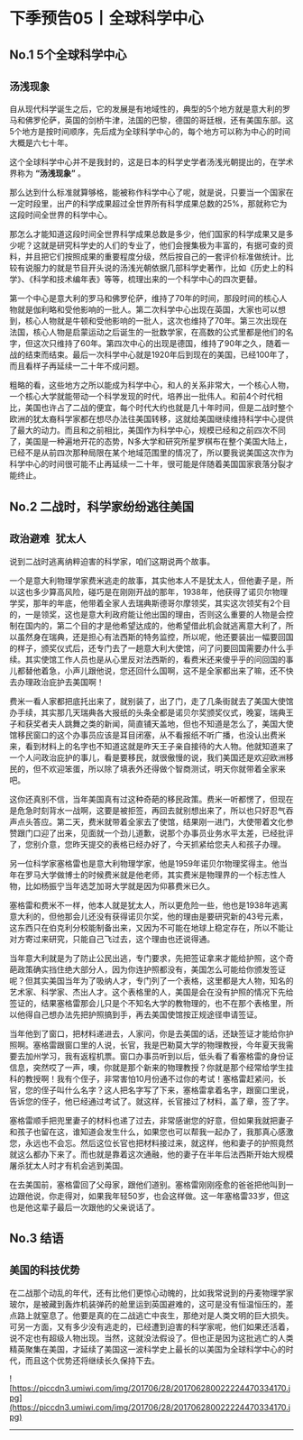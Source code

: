 # 下季预告05丨全球科学中心

## No.1 5个全球科学中心

## `汤浅现象`

自从现代科学诞生之后，它的发展是有地域性的，典型的5个地方就是意大利的罗马和佛罗伦萨，英国的剑桥牛津，法国的巴黎，德国的哥廷根，还有美国东部。这5个地方是按时间顺序，先后成为全球科学中心的，每个地方可以称为中心的时间大概是六七十年。

这个全球科学中心并不是我封的，这是日本的科学史学者汤浅光朝提出的，在学术界称为 **“汤浅现象”** 。

那么达到什么标准就算够格，能被称作科学中心了呢，就是说，只要当一个国家在一定时段里，出产的科学成果超过全世界所有科学成果总数的25%，那就称它为这段时间全世界的科学中心。

那怎么才能知道这段时间全世界科学成果总数是多少，他们国家的科学成果又是多少呢？这就是研究科学史的人们的专业了，他们会搜集极为丰富的，有据可查的资料，并且把它们按照成果的重要程度分级，然后按自己的一套评价标准做统计。比较有说服力的就是节目开头说的汤浅光朝依据几部科学史著作，比如《历史上的科学》、《科学和技术编年表》等等，梳理出来的一个科学中心的四次更替。

第一个中心是意大利的罗马和佛罗伦萨，维持了70年的时间，那段时间的核心人物就是伽利略和受他影响的一批人。第二次科学中心出现在英国，大家也可以想到，核心人物就是牛顿和受他影响的一批人，这次也维持了70年。第三次出现在法国，核心人物是启蒙运动之后诞生的一批数学家，在高数的公式里都是他们的名字，但这次只维持了60年。第四次中心的出现是德国，维持了90年之久，随着一战的结束而结束。最后一次科学中心就是1920年后到现在的美国，已经100年了，而且看样子再延续一二十年不成问题。

粗略的看，这些地方之所以能成为科学中心，和人的关系非常大，一个核心人物，一个核心大学就能带动一个科学发现的时代，培养出一批伟人。和前4个时代相比，美国也许占了二战的便宜，每个时代大约也就是几十年时间，但是二战时整个欧洲的犹太裔科学家都在想尽办法往美国转移，这就给美国继续维持科学中心提供了最大的动力。而且和之前相比，美国作为科学中心，规模已经和之前四次不同了，美国是一种遍地开花的态势，N多大学和研究所星罗棋布在整个美国大陆上，已经不是从前四次那种局限在某个地域范围里的情况了，所以要我说美国这次作为科学中心的时间很可能不止再延续一二十年，很可能是伴随着美国国家衰落分裂才能终止。

## No.2 二战时，科学家纷纷逃往美国

## `政治避难 犹太人`

说到二战时逃离纳粹迫害的科学家，咱们这期说两个故事。

一个是意大利物理学家费米逃走的故事，其实他本人不是犹太人，但他妻子是，所以这也多少算高风险，碰巧是在刚刚开战的那年，1938年，他获得了诺贝尔物理学奖，那年的年底，他带着全家人去瑞典斯德哥尔摩领奖，其实这次领奖有2个目的，一是领奖，这也是意大利政府能让他出国的理由，否则这么重要的人物是会控制在国内的，第二个目的才是他希望达成的，他希望借此机会就逃离意大利了，所以虽然身在瑞典，还是担心有法西斯的特务监控，所以呢，他还要装出一幅要回国的样子，颁奖仪式后，还专门去了一趟意大利大使馆，问了问要回国需要办什么手续。其实使馆工作人员也是从心里反对法西斯的，看费米还来傻乎乎的问回国的事儿都替他着急，小声儿跟他说，您还回什么国啊，这不是全家都出来了嘛，还不快去办理政治庇护去美国啊！

费米一看人家都把底托出来了，就别装了，出了门，走了几条街就去了美国大使馆办手续，其实那几天瑞典各大报纸的头条全都是诺贝尔奖颁奖仪式，晚宴，瑞典王子和获奖者夫人跳舞之类的新闻，简直铺天盖地，但也不知道是怎么了，美国大使馆移民窗口的这个办事员应该是耳目闭塞，从不看报纸不听广播，也没认出费米来，看到材料上的名字也不知道这就是昨天王子亲自接待的大人物。他就知道来了一个人问政治庇护的事儿，看是要移民，就很傲慢的说，我们美国还是欢迎欧洲移民的，但不欢迎笨蛋，所以除了填表外还得做个智商测试，明天你就带着全家来吧。

这你还真别不信，当年美国真有过这种奇葩的移民政策。费米一听都愣了，但现在是危急时刻背水一战啊，这要是被拒签，再回去就别想出来了，所以也只好忍气吞声点头答应。第二天，费米就带着全家去了使馆，结果刚一进门，大使带着文化参赞跟门口迎了出来，见面就一个劲儿道歉，说那个办事员业务水平太差，已经批评了，您别介意，您昨天提交的表格已经办好了，今天抓紧给您夫人和孩子办理。

另一位科学家塞格雷也是意大利物理学家，他是1959年诺贝尔物理奖得主。他当年在罗马大学做博士的时候费米就是他老师，其实费米是物理界的一个标志性人物，比如杨振宁当年选芝加哥大学就是因为仰慕费米已久。

塞格雷和费米不一样，他本人就是犹太人，所以更危险一些，他也是1938年逃离意大利的，但他那会儿还没有获得诺贝尔奖，他的理由是要研究新的43号元素，这东西只在伯克利分校能制备出来，又因为不可能在地球上稳定存在，所以不能让对方寄过来研究，只能自己飞过去，这个理由也还说得通。

当年意大利就是为了防止公民出逃，专门要求，先把签证拿来才能给护照，这个奇葩政策确实挡住绝大部分人，因为你连护照都没有，美国怎么可能给你颁发签证呢？但其实美国当年为了吸纳人才，专门列了一个表格，这里都是大人物，知名的艺术家、科学家、杰出人才。这个表格里的人，美国是会在没有护照的情况下先给签证的，结果塞格雷那会儿只是个不知名大学的教物理的，也不在那个表格里，所以他得自己想办法先把护照搞到手，再去美国使馆按正规途径申请签证。

当年他到了窗口，把材料递进去，人家问，你是去美国的话，还缺签证才能给你护照啊。塞格雷跟窗口里的人说，长官，我是巴勒莫大学的物理教授，今年夏天我需要去加州学习，我有返程机票。窗口办事员听到以后，低头看了看塞格雷的身份证信息，突然哎了一声，噢，你就是那个新来的物理教授？你就是那个经常给学生挂科的教授啊！我有个侄子，非常害怕10月份通不过你的考试！塞格雷赶紧问，长官，您的侄子叫什么名字？这人把名字写了下来，塞格雷拿着名字，跟窗口里说，告诉您的侄子，他已经通过考试了。就这样，长官接过了材料，盖了章，签了字。

塞格雷顺手把兜里妻子的材料也递了过去，非常感谢您的好意，但如果我就把妻子和孩子也留在这，谁知道会发生什么，如果您也可以帮我一起办了，我那真心感激您，永远也不会忘。然后这位长官也把材料接过来，就这样，他和妻子的护照竟然就这么都办下来了。而也就是靠着这次通融，他的妻子在半年后法西斯开始大规模屠杀犹太人时才有机会逃到美国。

在去美国前，塞格雷回了父母家，跟他们道别。塞格雷刚刚痊愈的爸爸把他叫到一边跟他说，你走得对，如果我年轻50岁，也会这样做。这一年塞格雷33岁，但这也是他这辈子最后一次跟他的父亲说话了。

## No.3 结语

## `美国的科技优势`

在二战那个动乱的年代，还有比他们更惊心动魄的，比如我常说到的丹麦物理学家玻尔，是被藏到轰炸机装弹药的舱里运到英国避难的，这可是没有恒温恒压的，差点路上就窒息了。他要是真的在二战逃亡中丧生，那绝对是人类文明的巨大损失。可另一方面，又有多少没有逃走的，已经遭到迫害的科学家呢，他们如果还活着，说不定也有超级人物出现。当然，这就没法假设了。但也正是因为这批逃亡的人类精英聚集在美国，才延续了美国这一波科学史上最长的以美国为全球科学中心的时代，而且这个优势还将继续长久保持下去。

![https://piccdn3.umiwi.com/img/201706/28/201706280022224470334170.jpg](https://piccdn3.umiwi.com/img/201706/28/201706280022224470334170.jpg)

---
